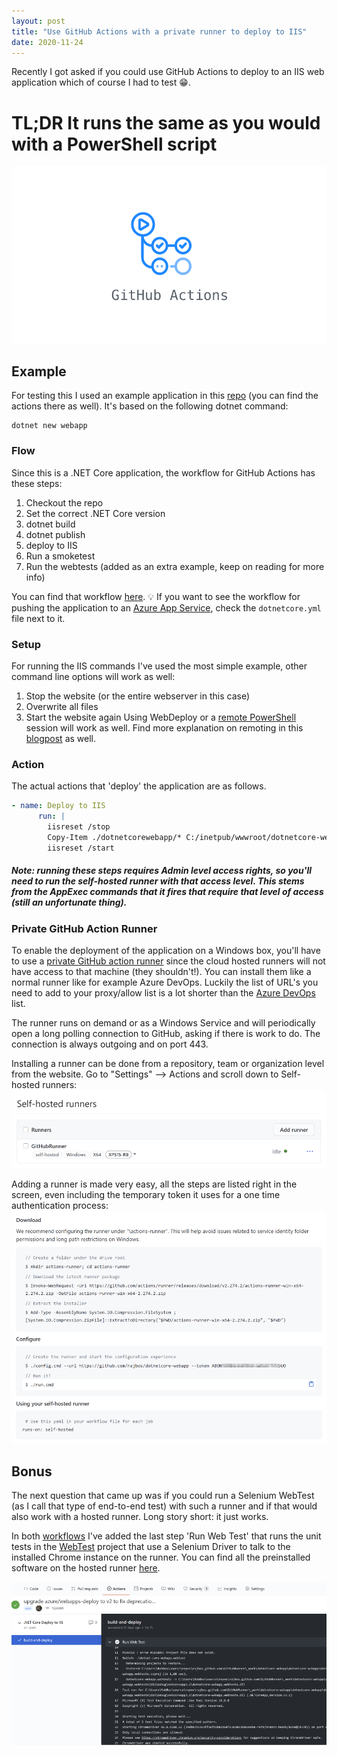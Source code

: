 ```yaml
---
layout: post
title: "Use GitHub Actions with a private runner to deploy to IIS"
date: 2020-11-24
---
```


Recently I got asked if you could use GitHub Actions to deploy to an IIS web application which of course I had to test :grin:.

# TL;DR It runs the same as you would with a PowerShell script 

![GitHub Actions Logo](/images/20201124/actions.png)

## Example
For testing this I used an example application in this [repo](https://github.com/rajbos/dotnetcore-webapp/) (you can find the actions there as well). It's based on the following dotnet command:
``` shell
dotnet new webapp
```

### Flow
Since this is a .NET Core application, the workflow for GitHub Actions has these steps:
1. Checkout the repo
1. Set the correct .NET Core version
1. dotnet build
1. dotnet publish
1. deploy to IIS
1. Run a smoketest
1. Run the webtests (added as an extra example, keep on reading for more info)

You can find that workflow [here](https://github.com/rajbos/dotnetcore-webapp/blob/main/.github/workflows/dotnetcore-iis.yml). 💡 If you want to see the workflow for pushing the application to an [Azure App Service](https://docs.microsoft.com/en-us/azure/app-service?WT.mc_id=AZ-MVP-5003719), check the `dotnetcore.yml` file next to it.

### Setup
For running the IIS commands I've used the most simple example, other command line options will work as well:
1. Stop the website (or the entire webserver in this case)
1. Overwrite all files
1. Start the website again
Using WebDeploy or a [remote PowerShell](https://docs.microsoft.com/en-us/powershell/scripting/learn/remoting/running-remote-commands?view=powershell-7.1&WT.mc_id=DOP-MVP-5003719) session will work as well. Find more explanation on remoting in this [blogpost](https://rajbos.github.io/blog/2020/03/29/Deploy-locally-on-Windows-Azure-DevOps) as well.

### Action
The actual actions that 'deploy' the application are as follows.
``` yaml
- name: Deploy to IIS
      run: |
        iisreset /stop
        Copy-Item ./dotnetcorewebapp/* C:/inetpub/wwwroot/dotnetcore-webapp -Recurse -Force
        iisreset /start
```
##### Note: running these steps requires Admin level access rights, so you'll need to run the self-hosted runner with that access level. This stems from the **AppExec** commands that it fires that require that level of access (still an unfortunate thing).

### Private GitHub Action Runner
To enable the deployment of the application on a Windows box, you'll have to use a [private GitHub action runner](https://docs.github.com/en/free-pro-team@latest/actions/hosting-your-own-runners/about-self-hosted-runners) since the cloud hosted runners will not have access to that machine (they shouldn't!). You can install them like a normal runner like for example Azure DevOps. Luckily the list of URL's you need to add to your proxy/allow list is a lot shorter than the [Azure DevOps](https://rajbos.github.io/blog/2020/04/16/Run-Azure-DevOps-Agent-Behind-a-proxy) list.

The runner runs on demand or as a Windows Service and will periodically open a long polling connection to GitHub, asking if there is work to do. The connection is always outgoing and on port 443.

Installing a runner can be done from a repository, team or organization level from the website. Go to "Settings" --> Actions and scroll down to Self-hosted runners:  
![Screenshot of the self-hosted runners view](/images/20201124/20201124_01_SelfHostedRunners.png)  

Adding a runner is made very easy, all the steps are listed right in the screen, even including the temporary token it uses for a one time authentication process:  
![Screenshot of the steps to add a self-hosted runner](/images/20201124/20201124_02_AddingARunner.png)


## Bonus
The next question that came up was if you could run a Selenium WebTest (as I call that type of end-to-end test) with such a runner and if that would also work with a hosted runner. Long story short: it just works.

In both [workflows](https://github.com/rajbos/dotnetcore-webapp/blob/main/.github/workflows/) I've added the last step 'Run Web Test' that runs the unit tests in the [WebTest](https://github.com/rajbos/dotnetcore-webapp/blob/main/dotnet-core-webapp.webtests/UnitTest1.cs) project that use a Selenium Driver to talk to the installed Chrome instance on the runner. You can find all the preinstalled software on the hosted runner [here](https://docs.github.com/en/free-pro-team@latest/actions/reference/specifications-for-github-hosted-runners#supported-software).

![Screenshot of webtest output](/images/20201124/20201124_03_WebTest.png)